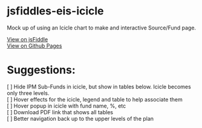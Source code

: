 jsfiddles-eis-icicle
====================

Mock up of using an Icicle chart to make and interactive Source/Fund page.

[View on jsFiddle](http://jsfiddle.net/gh/get/library/pure/sskeller/jsfiddles-eis-icicle/tree/master/demo/)  
[View on Github Pages](http://sskeller.github.io/jsfiddles-eis-icicle/)

Suggestions:
============

  [ ] Hide IPM Sub-Funds in icicle, but show in tables below. Icicle becomes only three levels.  
  [ ] Hover effects for the icicle, legend and table to help associate them  
  [ ] Hover popup in icicle with fund name, %, etc  
  [ ] Download PDF link that shows all tables  
  [ ] Better navigation back up to the upper levels of the plan  
